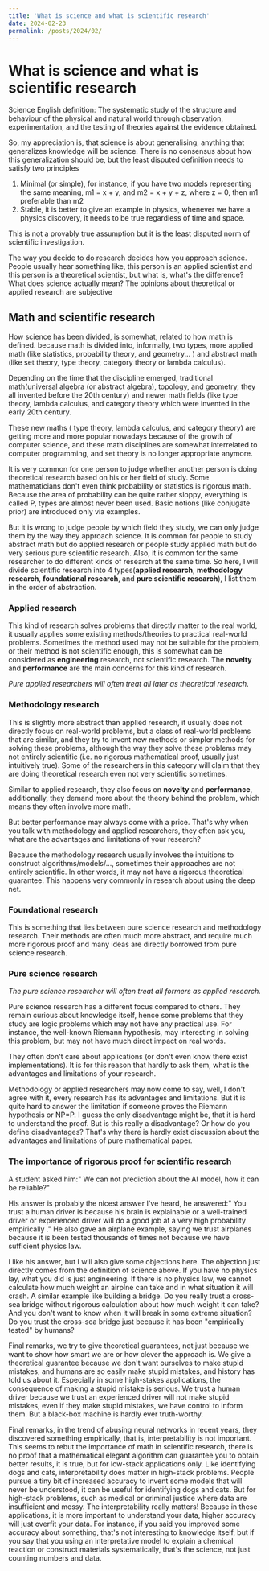 ```yaml
---
title: 'What is science and what is scientific research'
date: 2024-02-23
permalink: /posts/2024/02/
---
```


#  What is science and what is scientific research

Science English definition: The systematic study of the structure and behaviour of the physical and natural world through observation, experimentation, and the testing of theories against the evidence obtained.

So, my appreciation is, that science is about generalising, anything that generalizes knowledge will be science. There is no consensus about how this generalization should be, but the  least disputed definition needs to satisfy two principles

1. Minimal (or simple), for instance, if you have two models representing the same meaning, m1 = x + y, and m2 = x + y + z, where z = 0, then m1 preferable than m2
2. Stable, it is better to give an example in physics, whenever we have a physics discovery, it needs to be true regardless of time and space.

This is not a provably true assumption but it is the least disputed norm of scientific investigation.

The way you decide to do research decides how you approach science. People usually hear something like, this person is an applied scientist and this person is a theoretical scientist, but what is, what's the difference? What does science actually mean? The opinions about theoretical or applied research are subjective

## Math and scientific research

 How science has been divided, is somewhat, related to how math is defined. because math is divided into, informally, two types, more applied math (like statistics, probability theory, and geometry... ) and abstract math (like set theory, type theory, category theory or lambda calculus).  

Depending on the time that the discipline emerged, traditional math(universal algebra (or abstract algebra), topology, and geometry, they all invented before the 20th century) and newer math fields (like type theory, lambda calculus, and category theory which were invented in the early 20th century. 

These new maths ( type theory, lambda calculus, and category theory) are getting more and more popular nowadays because of the growth of computer science, and these math disciplines are somewhat interrelated to computer programming, and set theory is no longer appropriate anymore. 



It is very common for one person to judge whether another person is doing theoretical research based on his or her field of study. Some mathematicians don't even think probability or statistics is rigorous math. Because the area of probability can be quite rather sloppy, everything is called P, types are almost never been used. Basic notions (like conjugate prior) are introduced only via examples.

But it is wrong to judge people by which field they study, we can only judge them by the way they approach science. It is common for people to study abstract math but do applied research or people study applied math but do very serious pure scientific research. Also, it is common for the same researcher to do different kinds of research at the same time.
So here, I will divide scientific research into 4 types(**applied research**, **methodology research**, **foundational research**, and **pure scientific research**), I list them in the order of abstraction. 



### Applied research

This kind of research solves problems that directly matter to the real world, it usually applies some existing methods/theories to practical real-world problems. Sometimes the method used may not be suitable for the problem, or their method is not scientific enough, this is somewhat can be considered as **engineering** research, not scientific research. The **novelty** and **performance** are the main concerns for this kind of research.

*Pure applied researchers will often treat all later as theoretical research*.



### Methodology research

This is slightly more abstract than applied research, it usually does not directly focus on real-world problems, but a class of real-world problems that are similar, and they try to invent new methods or simpler methods for solving these problems, although the way they solve these problems may not entirely scientific (i.e. no rigorous mathematical proof, usually just intuitively true). Some of the researchers in this category will claim that they are doing theoretical research even not very scientific sometimes.

Similar to applied research, they also focus on **novelty** and **performance**, additionally, they demand more about the theory behind the problem, which means they often involve more math.

But better performance may always come with a price. That's why when you talk with methodology and applied researchers, they often ask you, what are the advantages and limitations of your research?

Because the methodology research usually involves the intuitions to construct algorithms/models/..., sometimes their approaches are not entirely scientific. In other words, it may not have a  rigorous theoretical guarantee. This happens very commonly in research about using the deep net.

### Foundational research

This is something that lies between pure science research and methodology research. Their methods are often much more abstract, and require much more rigorous proof and many ideas are directly borrowed from pure science research.

### Pure science research

*The pure science researcher will often treat all formers as applied research.* 

Pure science research has a different focus compared to others. They remain curious about knowledge itself, hence some problems that they study are logic problems which may not have any practical use. For instance, the well-known Riemann hypothesis, may interesting in solving this problem, but may not have much direct impact on real words.

They often don't care about applications (or don't even know there exist implementations). It is for this reason that hardly to ask them, what is the advantages and limitations of your research. 

Methodology or applied researchers may now come to say, well, I don't agree with it, every research has its advantages and limitations. But it is quite hard to answer the limitation if someone proves the Riemann hypothesis or NP=P.  I guess the only disadvantage might be, that it is hard to understand the proof. But is this really a disadvantage? Or how do you define disadvantages? That's why there is hardly exist discussion about the advantages and limitations of pure mathematical paper.



### The importance of rigorous proof for scientific research



A student asked him:" We can not prediction about the AI model, how it can be reliable?"

His answer is probably the nicest answer I've heard, he answered:" You trust a human driver is because his brain is explainable or a well-trained driver or experienced driver will do a good job at a very high probability empirically ."  He also gave an airplane example, saying we trust airplanes because it is been tested thousands of times not because we have sufficient physics law.

I like his answer, but I will also give some objections here. The objection just directly comes from the definition of science above. If you have no physics lay, what you did is just engineering. If there is no physics law, we cannot calculate how much weight an airplne can take and in what situation it will crash. A similar example like building a bridge. Do you really trust a cross-sea bridge without rigorous calculation about how much weight it can take? And you don't want to know when it will break in some extreme situation? Do you trust the cross-sea bridge just because it has been "empirically tested" by humans?

Final remarks, we try to give theoretical guarantees, not just because we want to show how smart we are or how clever the approach is. We give a theoretical guarantee because we don't want ourselves to make stupid mistakes, and humans are so easily make stupid mistakes, and history has told us about it. Especially in some high-stakes applications, the consequence of making a stupid mistake is serious. We trust a human driver because we trust an experienced driver will not make stupid mistakes, even if they make stupid mistakes, we have control to inform them. But a black-box machine is hardly ever truth-worthy.



Final remarks, in the trend of abusing neural networks in recent years, they discovered something empirically, that is, interpretability is not important. This seems to rebut the importance of math in scientific research, there is no proof that a mathematical elegant algorithm can guarantee you to obtain better results, it is true, but for low-stack applications only. Like identifying dogs and cats, interpretability does matter in high-stack problems. People pursue a tiny bit of increased accuracy to invent some models that will never be understood, it can be useful for identifying dogs and cats. But for high-stack problems, such as medical or criminal justice where data are insufficient and messy. The interpretability really matters! Because in these applications, it is more important to understand your data, higher accuracy will just overfit your data. For instance, if you said you improved some accuracy about something, that's not interesting to knowledge itself, but if you say that you using an interpretative model to explain a chemical reaction or construct materials systematically, that's the science, not just counting numbers and data.  

